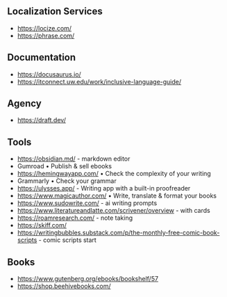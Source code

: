 ## Localization Services

- https://locize.com/
- https://phrase.com/

## Documentation

- https://docusaurus.io/
- https://itconnect.uw.edu/work/inclusive-language-guide/

## Agency

- https://draft.dev/

## Tools

- https://obsidian.md/ - markdown editor
- Gumroad • Publish & sell ebooks
- https://hemingwayapp.com/ • Check the complexity of your writing
- Grammarly • Check your grammar
- https://ulysses.app/ - Writing app with a built-in proofreader
- https://www.magicauthor.com/ • Write, translate & format your books
- https://www.sudowrite.com/ - ai writing prompts
- https://www.literatureandlatte.com/scrivener/overview - with cards
- https://roamresearch.com/ - note taking
- https://skiff.com/
- https://writingbubbles.substack.com/p/the-monthly-free-comic-book-scripts - comic scripts start

## Books
- https://www.gutenberg.org/ebooks/bookshelf/57
- https://shop.beehivebooks.com/